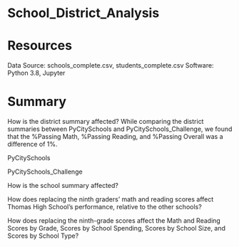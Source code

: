 # School_District_Analysis

# Resources

Data Source: schools_complete.csv, students_complete.csv Software: Python 3.8, Jupyter

# Summary

How is the district summary affected?
While comparing the district summaries between PyCitySchools and PyCitySchools_Challenge, we found that the %Passing Math, %Passing Reading, and %Passing Overall was a difference of 1%.

PyCitySchools



PyCitySchools_Challenge

How is the school summary affected?


How does replacing the ninth graders’ math and reading scores affect Thomas High School’s performance, relative to the other schools?


How does replacing the ninth-grade scores affect the Math and Reading Scores by Grade, Scores by School Spending, Scores by School Size, and Scores by School Type? 
